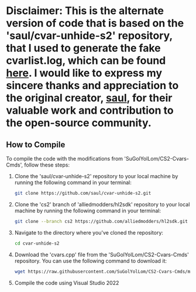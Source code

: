 # **Disclaimer**: This is the alternate version of code that is based on the 'saul/cvar-unhide-s2' repository, that I used to generate the fake cvarlist.log, which can be found [here](https://github.com/saul/cvar-unhide-s2). I would like to express my sincere thanks and appreciation to the original creator, [saul](https://github.com/saul), for their valuable work and contribution to the open-source community.

## How to Compile

To compile the code with the modifications from 'SuGolYolLom/CS2-Cvars-Cmds', follow these steps:

1. Clone the 'saul/cvar-unhide-s2' repository to your local machine by running the following command in your terminal:

   ```bash
   git clone https://github.com/saul/cvar-unhide-s2.git
   ```

2. Clone the 'cs2' branch of 'alliedmodders/hl2sdk' repository to your local machine by running the following command in your terminal:

    ```bash
   git clone --branch cs2 https://github.com/alliedmodders/hl2sdk.git
   ```

3. Navigate to the directory where you've cloned the repository:

   ```bash
   cd cvar-unhide-s2
   ```

4. Download the 'cvars.cpp' file from the 'SuGolYolLom/CS2-Cvars-Cmds' repository. You can use the following command to download it:

   ```bash
   wget https://raw.githubusercontent.com/SuGolYolLom/CS2-Cvars-Cmds/main/addons/cvars.cpp
   ```

5. Compile the code using Visual Studio 2022